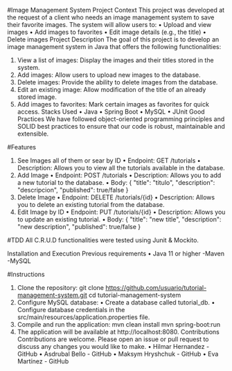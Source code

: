 #Image Management System
Project Context
This project was developed at the request of a client who needs an image management system to save their favorite images. The system will allow users to:
•	Upload and view images
•	Add images to favorites
•	Edit image details (e.g., the title)
•	Delete images
Project Description
The goal of this project is to develop an image management system in Java that offers the following functionalities:
1.	View a list of images: Display the images and their titles stored in the system.
2.	Add images: Allow users to upload new images to the database.
3.	Delete images: Provide the ability to delete images from the database.
4.	Edit an existing image: Allow modification of the title of an already stored image.
5.	Add images to favorites: Mark certain images as favorites for quick access.
Stacks Used
•	Java
•	Spring Boot
•	MySQL
•	JUnit
Good Practices
We have followed object-oriented programming principles and SOLID best practices to ensure that our code is robust, maintainable and extensible.



#Features
1.	See Images all of them or sear by ID
•	Endpoint: GET /tutorials
•	Description: Allows you to view all the tutorials available in the database.
2.	Add Image
•	Endpoint: POST /tutorials
•	Description: Allows you to add a new tutorial to the database.
•	Body: { "title": "titulo", "description": "descripcion", "published": true/false }
3.	Delete Image
•	Endpoint: DELETE /tutorials/{id}
•	Description: Allows you to delete an existing tutorial from the database.
4.	Edit Image by ID
•	Endpoint: PUT /tutorials/{id}
•	Description: Allows you to update an existing tutorial.
•	Body: { "title": "new title", "description": "new description", "published": true/false }

#TDD
All C.R.U.D functionalities were tested using Junit & Mockito.

Installation and Execution
Previous requirements
•	Java 11 or higher -Maven -MySQL


#Instructions
1.	Clone the repository:
git clone https://github.com/usuario/tutorial-management-system.git
cd tutorial-management-system
2.	Configure MySQL database:
•	Create a database called tutorial_db.
•	Configure database credentials in the src/main/resources/application.properties file.
3.	Compile and run the application:
mvn clean install
mvn spring-boot:run
4.	The application will be available at http://localhost:8080.
Contributions
Contributions are welcome. Please open an issue or pull request to discuss any changes you would like to make.
•	Hilmar Hernandez - GitHub
•	Asdrubal Bello - GitHub
•	Maksym Hryshchuk - GitHub
•	Eva Martínez - GitHub

